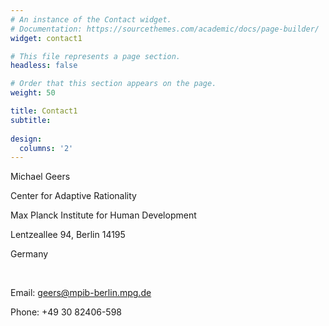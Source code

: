 ```yaml
---
# An instance of the Contact widget.
# Documentation: https://sourcethemes.com/academic/docs/page-builder/
widget: contact1

# This file represents a page section.
headless: false

# Order that this section appears on the page.
weight: 50

title: Contact1
subtitle:
  
design:
  columns: '2'
---
```


Michael Geers

Center for Adaptive Rationality

Max Planck Institute for Human Development

Lentzeallee 94, Berlin 14195

Germany

<br>

Email: geers@mpib-berlin.mpg.de

Phone: +49 30 82406-598
